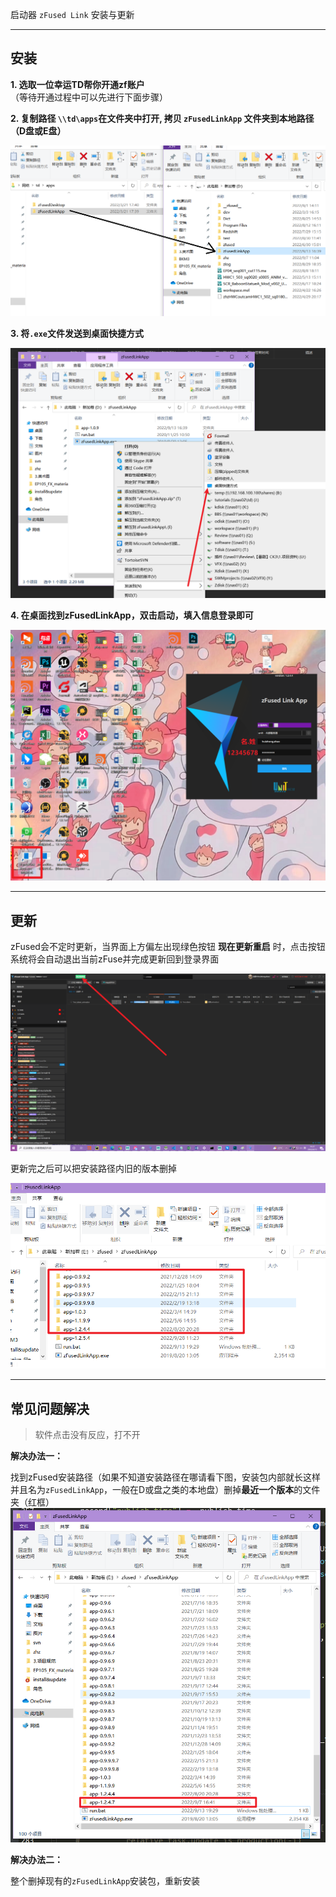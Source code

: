 启动器 `zFused Link` 安装与更新

---

## 安装
  
**1. 选取一位幸运TD帮你开通zf账户**  
  （等待开通过程中可以先进行下面步骤）

**2. 复制路径 `\\td\apps`在文件夹中打开, 拷贝 `zFusedLinkApp` 文件夹到本地路径 （D盘或E盘）**

![安装](pipeline/../images/install&update/link_install.png)

**3. 将`.exe`文件发送到桌面快捷方式**

![快捷](pipeline/../images/install&update/link_open.png)

**4. 在桌面找到zFusedLinkApp，双击启动，填入信息登录即可**

![登录](pipeline/../images/install&update/link_login.png)

---

## 更新
zFused会不定时更新，当界面上方偏左出现绿色按钮 **现在更新重启** 时，点击按钮系统将会自动退出当前zFuse并完成更新回到登录界面

![登录](pipeline/../images/install&update/link_update.png)

更新完之后可以把安装路径内旧的版本删掉

![登录](pipeline/../images/install&update/link_delete_last.png)

---

## 常见问题解决
> 软件点击没有反应，打不开
  
**解决办法一：**  

找到zFused安装路径（如果不知道安装路径在哪请看下图，安装包内部就长这样并且名为`zFusedLinkApp`，一般在D或盘之类的本地盘）删掉**最近一个版本**的文件夹（红框）  
![登录](pipeline/../images/install&update/link_delete.png)

**解决办法二：**  

整个删掉现有的`zFusedLinkApp`安装包，重新安装
